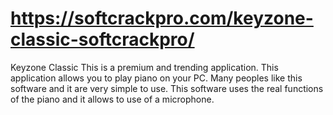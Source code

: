# https://softcrackpro.com/keyzone-classic-softcrackpro/
Keyzone Classic  This is a premium and trending application. This application allows you to play piano on your PC. Many peoples like this software and it are very simple to use. This software uses the real functions of the piano and it allows to use of a microphone. 
